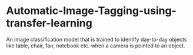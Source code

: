 # Automatic-Image-Tagging-using-transfer-learning
An image classification model that is trained to identify day-to-day objects like table, chair, fan, notebook etc. when a camera is pointed to an object.
